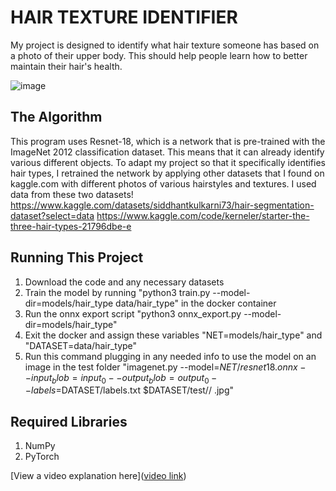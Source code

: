 # HAIR TEXTURE IDENTIFIER 

 My project is designed to identify what hair texture someone has based on a photo of their upper body. This should help people learn how to better maintain their hair's health. 

![image](https://github.com/user-attachments/assets/4374fea5-02b6-4057-b3b7-8ebaa3563d9c)

## The Algorithm

This program uses Resnet-18, which is a network that is pre-trained with the ImageNet 2012 classification dataset. This means that it can already identify various different objects. 
To adapt my project so that it specifically identifies hair types, I retrained the network by applying other datasets that I found on kaggle.com 
with different photos of various hairstyles and textures.
I used data from these two datasets! 
https://www.kaggle.com/datasets/siddhantkulkarni73/hair-segmentation-dataset?select=data 
https://www.kaggle.com/code/kerneler/starter-the-three-hair-types-21796dbe-e

## Running This Project

1. Download the code and any necessary datasets 
2. Train the model by running "python3 train.py --model-dir=models/hair_type data/hair_type" in the docker container
3. Run the onnx export script "python3 onnx_export.py --model-dir=models/hair_type"
4. Exit the docker and assign these variables "NET=models/hair_type" and "DATASET=data/hair_type"
5. Run this command plugging in any needed info to use the model on an image in the test folder
   "imagenet.py --model=$NET/resnet18.onnx --input_blob=input_0 --output_blob=output_0 --labels=$DATASET/labels.txt $DATASET/test/<folder name>/<image name> <new name>.jpg"
   
## Required Libraries
1. NumPy
2. PyTorch

[View a video explanation here]([video link](https://drive.google.com/file/d/1E_diFjfmJGqvKa1bvRUa1i2ZHZqfNj_J/view?usp=drive_link))
